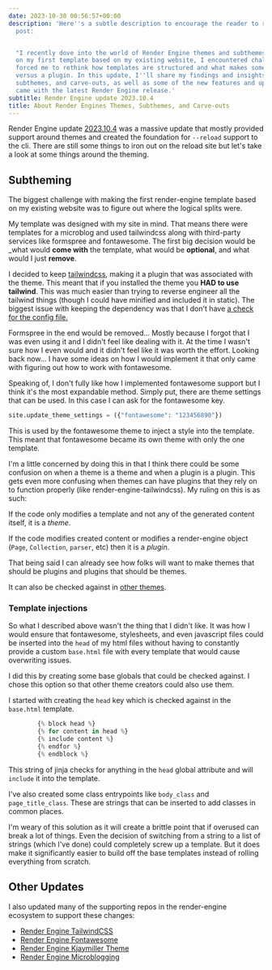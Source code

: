 ```yaml
---
date: 2023-10-30 00:56:57+00:00
description: 'Here''s a subtle description to encourage the reader to read the blog
  post:


  "I recently dove into the world of Render Engine themes and subthemes. As I worked
  on my first template based on my existing website, I encountered challenges that
  forced me to rethink how templates are structured and what makes something a theme
  versus a plugin. In this update, I''ll share my findings and insights on themes,
  subthemes, and carve-outs, as well as some of the new features and updates that
  came with the latest Render Engine release.'
subtitle: Render Engine update 2023.10.4
title: About Render Engines Themes, Subthemes, and Carve-outs
---
```


Render Engine update [2023.10.4](https://github.com/render-engine/render-engine/releases/tag/2023.10.4) was a massive update that mostly provided support around themes and created the foundation for `--reload` support to the cli. There are still some things to iron out on the reload site but let's take a look at some things around the theming.

## Subtheming

The biggest challenge with making the first render-engine template based on my existing website was to figure out where the logical splits were.

My template was designed with my site in mind. That means there were templates for a microblog and used tailwindcss along with third-party services like formspree and fontawesome. The first big decision would be _what would **come with** the template, what would be **optional**, and what would I just **remove**.

I decided to keep [tailwindcss](https://github.com/kjaymiller/render-engine-tailwindcss), making it a plugin that was associated with the theme. This meant that if you installed the theme you **HAD to use tailwind**. This was much easier than trying to reverse engineer all the tailwind things (though I could have minified and included it in static). The biggest issue with keeping the dependency was that I don't have [a check for the config file.](https://github.com/kjaymiller/render-engine-tailwindcss/issues/4)

Formspree in the end would be removed... Mostly because I forgot that I was even using it and I didn't feel like dealing with it. At the time I wasn't sure how I even would and it didn't feel like it was worth the effort. Looking back now... I have some ideas on how I would implement it that only came with figuring out how to work with fontawesome.

Speaking of, I don't fully like how I implemented fontawesome support but I think it's the most expandable method. Simply put, there are theme settings that can be used. In this case I can ask for the fontawesome key.

```python
site.update_theme_settings = ({"fontawesome": "123456890"})
```

This is used by the fontawesome theme to inject a style into the template. This meant that fontawesome became its own theme with only the one template.

I'm a little concerned by doing this in that I think there could be some confusion on when a theme is a theme and when a plugin is a plugin. This gets even more confusing when themes can have plugins that they rely on to function properly (like render-engine-tailwindcss). My ruling on this is as such:

If the code only modifies a template and not any of the generated content itself, it is a _theme_.

If the code modifies created content or modifies a render-engine object (`Page`, `Collection`, `parser`, etc) then it is a _plugin_.

That being said I can already see how folks will want to make themes that should be plugins and plugins that should be themes.

It can also be checked against in [other themes](https://github.com/kjaymiller/render_engine_theme_kjaymiller/blob/main/src/render_engine_theme_kjaymiller/templates/components/social-cards.html).

### Template injections

So what I described above wasn't the thing that I didn't like. It was how I would ensure that fontawesome, stylesheets, and even javascript files could be inserted into the `head` of my html files without having to constantly provide a custom `base.html` file with every template that would cause overwriting issues.

I did this by creating some base globals that could be checked against. I chose this option so that other theme creators could also use them.

I started with creating the `head` key which is checked against in the  `base.html` template.

```python
        {% block head %}
        {% for content in head %}
        {% include content %}
        {% endfor %}
        {% endblock %}
```

This string of jinja checks for anything in the `head` global attribute and will `include` it into the template.

I've also created some class entrypoints like `body_class` and `page_title_class`. These are strings that can be inserted to add classes in common places.

I'm weary of this solution as it will create a brittle point that if overused can break a lot of things. Even the decision of switching from a string to a list of strings (which I've done) could completely screw up a template. But it does make it significantly easier to build off the base templates instead of rolling everything from scratch.

## Other Updates

I also updated many of the supporting repos in the render-engine ecosystem to support these changes:
- [Render Engine TailwindCSS](https://github.com/kjaymiller/render-engine-tailwindcss)
- [Render Engine Fontawesome](https://github.com/kjaymiller/render_engine_fontawesome)
- [Render Engine Kjaymiller Theme](https://github.com/kjaymiller/render_engine_theme_kjaymiller)
- [Render Engine Microblogging](https://github.com/kjaymiller/render_engine_microblogging)
